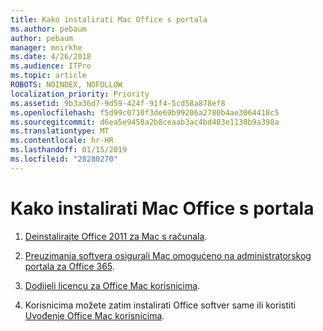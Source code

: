 ```yaml
---
title: Kako instalirati Mac Office s portala
ms.author: pebaum
author: pebaum
manager: mnirkhe
ms.date: 4/26/2018
ms.audience: ITPro
ms.topic: article
ROBOTS: NOINDEX, NOFOLLOW
localization_priority: Priority
ms.assetid: 9b3a36d7-9d59-424f-91f4-5cd58a878ef8
ms.openlocfilehash: f5d99c0710f3de69b99206a2780b4ae3064418c5
ms.sourcegitcommit: d6ea5e9458a2b8ceaab3ac4bd483e1130b9a398a
ms.translationtype: MT
ms.contentlocale: hr-HR
ms.lasthandoff: 01/15/2019
ms.locfileid: "28280270"
---
```

# <a name="how-to-install-mac-office-from-the-portal"></a>Kako instalirati Mac Office s portala

1. [Deinstalirajte Office 2011 za Mac s računala](https://support.office.com/article/4bfcd230-0ea1-4656-bf30-dbfa44d358fa).
    
2. [Preuzimanja softvera osigurali Mac omogućeno na administratorskog portala za Office 365](https://support.office.com/article/c13051e6-f75c-4737-bc0d-7685dcedf360).
    
3. [Dodijeli licencu za Office Mac korisnicima](https://support.office.com/article/997596B5-4173-4627-B915-36ABAC6786DC).
    
4. Korisnicima možete zatim instalirati Office softver same ili koristiti [Uvođenje Office Mac korisnicima](https://docs.microsoft.com/en-us/DeployOffice/mac/deployment-guide-for-office-for-mac).
    

